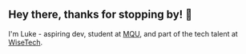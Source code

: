 ## Hey there, thanks for stopping by! 👋

I'm Luke - aspiring dev, student at [MQU](https://www.mq.edu.au/), and part of the tech talent at [WiseTech](https://www.wisetechglobal.com/).  
